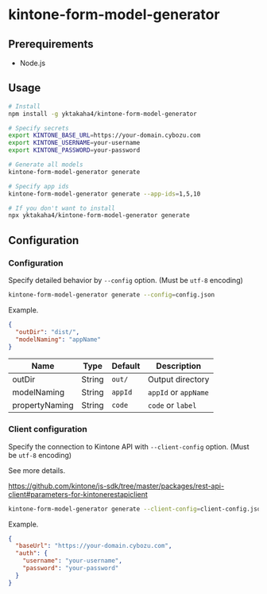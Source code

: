 # kintone-form-model-generator

## Prerequirements

- Node.js

## Usage

```sh
# Install
npm install -g yktakaha4/kintone-form-model-generator

# Specify secrets
export KINTONE_BASE_URL=https://your-domain.cybozu.com
export KINTONE_USERNAME=your-username
export KINTONE_PASSWORD=your-password

# Generate all models
kintone-form-model-generator generate

# Specify app ids
kintone-form-model-generator generate --app-ids=1,5,10

# If you don't want to install
npx yktakaha4/kintone-form-model-generator generate
```

## Configuration

### Configuration

Specify detailed behavior by `--config` option. (Must be `utf-8` encoding)

```sh
kintone-form-model-generator generate --config=config.json
```

Example.

```json
{
  "outDir": "dist/",
  "modelNaming": "appName"
}
```

| Name | Type | Default | Description |
| ---- | ---- | ---- | ---- |
| outDir | String | `out/` | Output directory |
| modelNaming | String | `appId` | `appId` or `appName` |
| propertyNaming | String | `code` | `code` or `label` |

### Client configuration

Specify the connection to Kintone API with `--client-config` option. (Must be `utf-8` encoding)

See more details.

https://github.com/kintone/js-sdk/tree/master/packages/rest-api-client#parameters-for-kintonerestapiclient

```sh
kintone-form-model-generator generate --client-config=client-config.json
```

Example.

```json
{
  "baseUrl": "https://your-domain.cybozu.com",
  "auth": {
    "username": "your-username",
    "password": "your-password"
  }
}
```
